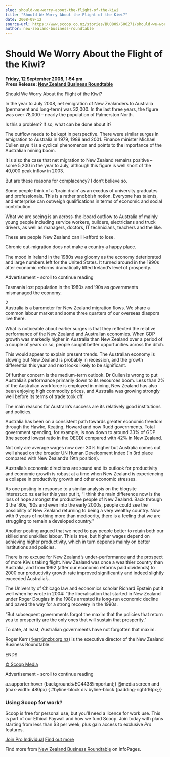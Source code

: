 ```yaml
---
slug: should-we-worry-about-the-flight-of-the-kiwi
title: "Should We Worry About the Flight of the Kiwi?"
date: 2008-09-12
source-url: https://www.scoop.co.nz/stories/BU0809/S00271/should-we-worry-about-the-flight-of-the-kiwi.htm
author: new-zealand-business-roundtable
---
```

Should We Worry About the Flight of the Kiwi?
=============================================

**Friday, 12 September 2008, 1:54 pm**  
**Press Release: [New Zealand Business Roundtable](https://info.scoop.co.nz/New_Zealand_Business_Roundtable)**

Should We Worry About the Flight of the Kiwi?

In the year to July 2008, net emigration of New Zealanders to Australia (permanent and long-term) was 32,000. In the last three years, the figure was over 78,000 – nearly the population of Palmerston North.

Is this a problem? If so, what can be done about it?

The outflow needs to be kept in perspective. There were similar surges in emigration to Australia in 1979, 1989 and 2001. Finance minister Michael Cullen says it is a cyclical phenomenon and points to the importance of the Australian mining boom.

It is also the case that net migration to New Zealand remains positive – some 5,200 in the year to July, although this figure is well short of the 40,000 peak inflow in 2003.

But are these reasons for complacency? I don’t believe so.

Some people think of a ‘brain drain’ as an exodus of university graduates and professionals. This is a rather snobbish notion. Everyone has talents, and enterprise can outweigh qualifications in terms of economic and social contribution.

What we are seeing is an across-the-board outflow to Australia of mainly young people including service workers, builders, electricians and truck drivers, as well as managers, doctors, IT technicians, teachers and the like.

These are people New Zealand can ill-afford to lose.

Chronic out-migration does not make a country a happy place.

The mood in Ireland in the 1980s was gloomy as the economy deteriorated and large numbers left for the United States. It turned around in the 1990s after economic reforms dramatically lifted Ireland’s level of prosperity.

Advertisement - scroll to continue reading





Tasmania lost population in the 1980s and ’90s as governments mismanaged the economy.

2  
Australia is a barometer for New Zealand migration flows. We share a common labour market and some three quarters of our overseas diaspora live there.

What is noticeable about earlier surges is that they reflected the relative performance of the New Zealand and Australian economies. When GDP growth was markedly higher in Australia than New Zealand over a period of a couple of years or so, people sought better opportunities across the ditch.

This would appear to explain present trends. The Australian economy is slowing but New Zealand is probably in recession, and the growth differential this year and next looks likely to be significant.

Of further concern is the medium-term outlook. Dr Cullen is wrong to put Australia’s performance primarily down to its resources boom. Less than 2% of the Australian workforce is employed in mining, New Zealand has also been enjoying high commodity prices, and Australia was growing strongly well before its terms of trade took off.

The main reasons for Australia’s success are its relatively good institutions and policies.

Australia has been on a consistent path towards greater economic freedom through the Hawke, Keating, Howard and now Rudd governments. Total government spending, for example, is now down to around 33% of GDP (the second lowest ratio in the OECD) compared with 42% in New Zealand.

Not only are average wages now over 30% higher but Australia comes out well ahead on the broader UN Human Development Index (in 3rd place compared with New Zealand’s 19th position).

Australia’s economic directions are sound and its outlook for productivity and economic growth is robust at a time when New Zealand is experiencing a collapse in productivity growth and other economic stresses.

As one posting in response to a similar analysis on the blogsite interest.co.nz earlier this year put it, “I think the main difference now is the loss of hope amongst the productive people of New Zealand. Back through 3 the ‘80s, ‘90s and even into the early 2000s, people could see the possibility of New Zealand returning to being a very wealthy country. Now with 9 years of nothing more than mediocrity, there is a feeling that we are struggling to remain a developed country."

Another posting argued that we need to pay people better to retain both our skilled and unskilled labour. This is true, but higher wages depend on achieving higher productivity, which in turn depends mainly on better institutions and policies.

There is no excuse for New Zealand’s under-performance and the prospect of more Kiwis taking flight. New Zealand was once a wealthier country than Australia, and from 1992 (after our economic reforms paid dividends) to 2000 our productivity growth rate improved significantly and indeed slightly exceeded Australia’s.

The University of Chicago law and economics scholar Richard Epstein put it well when he wrote in 2004: “the liberalisation that started in New Zealand under Roger Douglas in the 1980s arrested its long-run economic decline and paved the way for a strong recovery in the 1990s.

“But subsequent governments forgot the maxim that the policies that return you to prosperity are the only ones that will sustain that prosperity."

To date, at least, Australian governments have not forgotten that maxim.

Roger Kerr (rkerr@nzbr.org.nz) is the executive director of the New Zealand Business Roundtable.

  
ENDS

[© Scoop Media](http://www.scoop.co.nz/about/terms.html)  

Advertisement - scroll to continue reading



a.supporter:hover {background:#EC4438!important;} @media screen and (max-width: 480px) { #byline-block div.byline-block {padding-right:16px;}}

### Using Scoop for work?

Scoop is free for personal use, but you’ll need a licence for work use. This is part of our Ethical Paywall and how we fund Scoop. Join today with plans starting from less than $3 per week, plus gain access to exclusive _Pro_ features.  
  
[Join Pro Individual](https://pro.scoop.co.nz/Individual/?from=ProIn24) [Find out more](https://pro.scoop.co.nz/using-scoop-for-work/?from=ProIn24)

Find more from [New Zealand Business Roundtable](https://info.scoop.co.nz/New_Zealand_Business_Roundtable) on InfoPages.